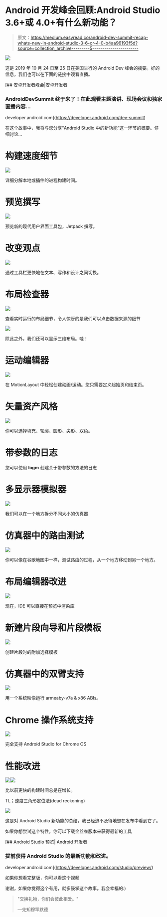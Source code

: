# Android 开发峰会回顾:Android Studio 3.6+或 4.0+有什么新功能？

> 原文：<https://medium.easyread.co/android-dev-summit-recap-whats-new-in-android-studio-3-6-or-4-0-b4aa96193f5d?source=collection_archive---------5----------------------->

![](img/c5797411f73feaaecf9aca5fd83cde9b.png)

这是 2019 年 10 月 24 日至 25 日在美国举行的 Android Dev 峰会的摘要。好的信息，我们也可以在下面的链接中观看直播。

[](https://developer.android.com/dev-summit) [## 安卓开发者峰会|安卓开发者

### AndroidDevSummit 终于来了！在此观看主题演讲、现场会议和独家直播内容…

developer.android.com](https://developer.android.com/dev-summit) 

在这个故事中，我将与您分享“Android Studio 中的新功能”这一环节的概要。仔细讨论...

# 构建速度细节

![](img/0bba7240e3a1f7ee092eddf28ea730ed.png)

详细分解本地或插件的进程构建时间。

# 预览撰写

![](img/a27d934bd52659c8fb7b1e737f7868bf.png)

预览新的现代用户界面工具包，Jetpack 撰写。

# 改变观点

![](img/74c62d4e5415b59530996087a779b1a1.png)

通过工具栏更快地在文本、写作和设计之间切换。

# 布局检查器

![](img/aaaf9ca18764798b0abc1d2e5d14c023.png)

查看实时运行的布局细节，令人惊讶的是我们可以点击数据来源的细节

![](img/fcfc534c466c3515f3f93aa83bd91750.png)

除此之外，我们还可以显示三维布局。哇！

# 运动编辑器

![](img/062d1b135dac99aec50b3f0f74d29128.png)

在 MotionLayout 中轻松创建动画/运动。您只需要定义起始页和结束页。

# 矢量资产风格

![](img/ce103cbb076d6cf740599e70e4d2fb47.png)

你可以选择填充、轮廓、圆形、尖形、双色。

# 带参数的日志

您可以使用 **logm** 创建关于带参数的方法的日志

# **多显示器模拟器**

![](img/f5f69675244a351a0545966179152962.png)

我们可以在一个地方拆分不同大小的仿真器

# 仿真器中的路由测试

![](img/d56a3a9dffadc12681aefd24360ba04c.png)

你可以像在谷歌地图中一样，测试路由的过程，从一个地方移动到另一个地方。

# 布局编辑器改进

![](img/43f958798a4152322e320d1dd4cea1c0.png)

现在，IDE 可以直接在预览中渲染库

# 新建片段向导和片段模板

![](img/f3c18cfeb9f6ed52c9bd926454eee747.png)

创建片段时的附加选择模板

# 仿真器中的双臂支持

![](img/784983197b61b6a404e085754acf416e.png)

用一个系统映像运行 armeaby-v7a & x86 ABIs。

# Chrome 操作系统支持

![](img/b97731a7595c678c3d6190e95614f7d5.png)

完全支持 Android Studio for Chrome OS

# 性能改进

![](img/e4cf5d3e4ecf3bfd03799c0d534217c3.png)![](img/aa6fb6cf782008e1f348abd0f8627a4f.png)

比以前更快的构建时间总是在增长。

TL；速度三角形定位法(dead reckoning)

![](img/6cbfe1d0ac382cb3b9485b3bcf0321d7.png)

这是对 Android Studio 新功能的总结，我已经迫不及待地想在发布中看到它了。

如果你想尝试这个特性，你可以下载金丝雀版本来获得最新的工具

[](https://developer.android.com/studio/preview/) [## Android Studio 预览| Android 开发者

### 提前获得 Android Studio 的最新功能和改进。

developer.android.com](https://developer.android.com/studio/preview/) 

如果你想看完整版，你可以看这个视频

谢谢，如果你觉得这个有用，就多鼓掌这个故事。我会幸福的:)

> "交换礼物，你们会彼此相爱。"
> 
> —先知穆罕默德